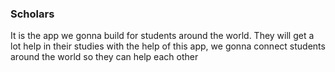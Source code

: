 ### Scholars
 It is the app we gonna build for students around the world. They will get a lot help in their studies with the help of this app, we gonna connect students around the world so they can help each other

